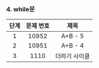 ### 4. while문
|단계|문제 번호|제목|
|:-----:|:-----:|:-----:|
|1|10952|A+B - 5|
|2|10951|A+B - 4|
|3|1110|더하기 사이클|